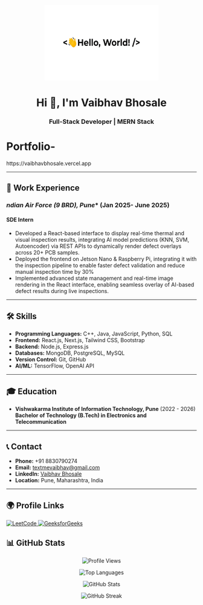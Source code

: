 <p align="center">
  <img src="https://raw.githubusercontent.com/umittengiz/cdn/main/uploads/greetings.gif" alt="MasterHead" width="300" height="200"/>
</p>

<h1 align="center">Hi 👋, I'm Vaibhav Bhosale</h1>
<h3 align="center">Full-Stack Developer | MERN Stack </h3>

<h1>Portfolio-</h1> <p>https://vaibhavbhosale.vercel.app</p>

---

## 🚀 Work Experience  

### *ndian Air Force (9 BRD), Pune** (Jan 2025- June 2025)  
#### **SDE Intern**  
-  Developed a React-based interface to display real-time thermal and visual inspection results, integrating AI model
 predictions (KNN, SVM, Autoencoder) via REST APIs to dynamically render defect overlays across 20+ PCB
 samples.
-  Deployed the frontend on Jetson Nano & Raspberry Pi, integrating it with the inspection pipeline to enable faster
 defect validation and reduce manual inspection time by 30%
-  Implemented advanced state management and real-time image rendering in the React interface, enabling seamless
 overlay of AI-based defect results during live inspections.

---

## 🛠 Skills  

- **Programming Languages:** C++, Java, JavaScript, Python, SQL  
- **Frontend:** React.js, Next.js, Tailwind CSS, Bootstrap  
- **Backend:** Node.js, Express.js  
- **Databases:** MongoDB, PostgreSQL, MySQL  
- **Version Control:** Git, GitHub  
- **AI/ML:** TensorFlow, OpenAI API  

---

## 🎓 Education  
- **Vishwakarma Institute of Information Technology, Pune** (2022 - 2026)  
  **Bachelor of Technology (B.Tech) in Electronics and Telecommunication**  

---

## 📞 Contact  
- **Phone:** +91 8830790274  
- **Email:** [textmevaibhav@gmail.com](mailto:textmevaibhav@gmail.com)  
- **LinkedIn:** [Vaibhav Bhosale](https://www.linkedin.com/in/vaibhav-bhosale-0a2b13259/)  
- **Location:** Pune, Maharashtra, India  

---


## 🌍 Profile Links
  <a href="https://leetcode.com/u/vaibhav_bhosale_/" target="_blank">
    <img src="https://upload.wikimedia.org/wikipedia/commons/1/19/LeetCode_logo_black.png" alt="LeetCode" height="30" width="40"/>
  </a>
  <a href="https://www.geeksforgeeks.org/user/vaibhavbhosale/" target="_blank">
    <img src="https://upload.wikimedia.org/wikipedia/commons/4/43/GeeksforGeeks.svg" alt="GeeksforGeeks" height="30" width="40"/>
  </a>
</p>


## 📊 GitHub Stats  

<p align="center">
  <img src="https://komarev.com/ghpvc/?username=vaibhav-bhosale1&label=Profile%20views&color=0e75b6&style=flat" alt="Profile Views" />
</p>

<p align="center">
  <img src="https://github-readme-stats.vercel.app/api/top-langs?username=vaibhav-bhosale1&show_icons=true&locale=en&layout=compact" alt="Top Languages" />
</p>

<p align="center">
  <img src="https://github-readme-stats.vercel.app/api?username=vaibhav-bhosale1&show_icons=true&locale=en" alt="GitHub Stats" />
</p>

<p align="center">
  <img src="https://github-readme-streak-stats.herokuapp.com/?user=vaibhav-bhosale1&" alt="GitHub Streak" />
</p>

